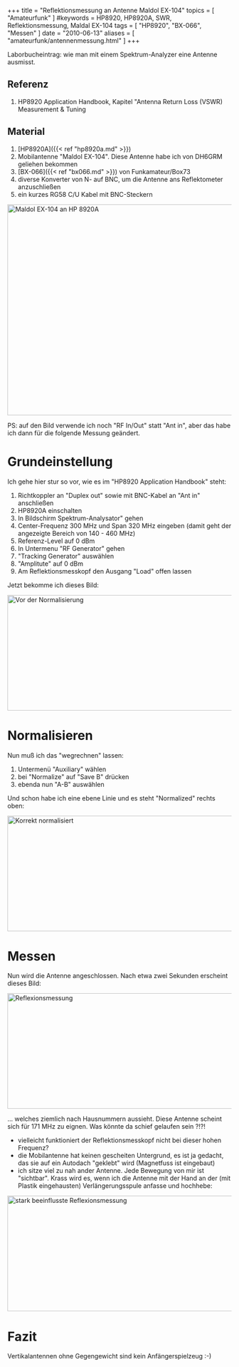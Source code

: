 +++
title = "Reflektionsmessung an Antenne Maldol EX-104"
topics = [ "Amateurfunk" ]
#keywords = HP8920, HP8920A, SWR, Reflektionsmessung, Maldal EX-104
tags = [ "HP8920", "BX-066", "Messen" ]
date = "2010-06-13"
aliases = [ "amateurfunk/antennenmessung.html" ]
+++

Laborbucheintrag: wie man mit einem Spektrum-Analyzer eine Antenne ausmisst.

<!--more-->

## Referenz

 1. HP8920 Application Handbook, Kapitel "Antenna Return Loss
    (VSWR) Measurement & Tuning

## Material

 1. [HP8920A]({{< ref "hp8920a.md" >}})
 2. Mobilantenne "Maldol EX-104". Diese Antenne habe ich von DH6GRM
    geliehen bekommen
 4. [BX-066]({{< ref "bx066.md" >}}) von Funkamateur/Box73
 3. diverse Konverter von N- auf BNC, um die Antenne ans Reflektometer
    anzuschließen
 5. ein kurzes RG58 C/U Kabel mit BNC-Steckern

<img src="antennenmessung.jpg" alt="Maldol EX-104 an HP 8920A" width="630" height="473" class="pure-img" />

PS: auf den Bild verwende ich noch "RF In/Out" statt "Ant in", aber
das habe ich dann für die folgende Messung geändert.

Grundeinstellung
================

Ich gehe hier stur so vor, wie es im "HP8920 Application Handbook" steht:

 1. Richtkoppler an "Duplex out" sowie mit BNC-Kabel an "Ant in"
    anschließen
 2. HP8920A einschalten
 3. In Bildschirm Spektrum-Analysator" gehen
 4. Center-Frequenz 300 MHz und Span 320 MHz eingeben (damit geht der
    angezeigte Bereich von 140 - 460 MHz)
 5. Referenz-Level auf 0 dBm
 6. In Untermenu "RF Generator" gehen
 7. "Tracking Generator" auswählen
 8. "Amplitute" auf 0 dBm
 9. Am Reflektionsmesskopf den Ausgang "Load" offen lassen

Jetzt bekomme ich dieses Bild:

<img src="antennenmessung_1.png" alt="Vor der Normalisierung" width="513" height="259" class="pure-img" />


Normalisieren
=============

Nun muß ich das "wegrechnen" lassen:

 1. Untermenü "Auxiliary" wählen
 2. bei "Normalize" auf "Save B" drücken
 3. ebenda nun "A-B" auswählen

Und schon habe ich eine ebene Linie und es steht "Normalized" rechts
oben:

<img src="antennenmessung_2.png" alt="Korrekt normalisiert" width="513" height="259" class="pure-img" />

Messen
======

Nun wird die Antenne angeschlossen. Nach etwa zwei Sekunden erscheint
dieses Bild:

<img src="antennenmessung_3.png" alt="Reflexionsmessung" width="513" height="259" class="pure-img" />

... welches ziemlich nach Hausnummern aussieht. Diese Antenne scheint
sich für 171 MHz zu eignen. Was könnte da schief gelaufen sein ?!?!

 * vielleicht funktioniert der Reflektionsmesskopf nicht bei dieser
   hohen Frequenz?
 * die Mobilantenne hat keinen gescheiten Untergrund, es ist ja
   gedacht, das sie auf ein Autodach "geklebt" wird (Magnetfuss ist
   eingebaut)
 * ich sitze viel zu nah ander Antenne. Jede Bewegung von mir ist
   "sichtbar". Krass wird es, wenn ich die Antenne mit der Hand an der
   (mit Plastik eingehausten) Verlängerungsspule anfasse und hochhebe:

<img src="antennenmessung_4.png" alt="stark beeinflusste Reflexionsmessung" width="513" height="259" class="pure-img" />

Fazit
=====

Vertikalantennen ohne Gegengewicht sind kein Anfängerspielzeug :-)
